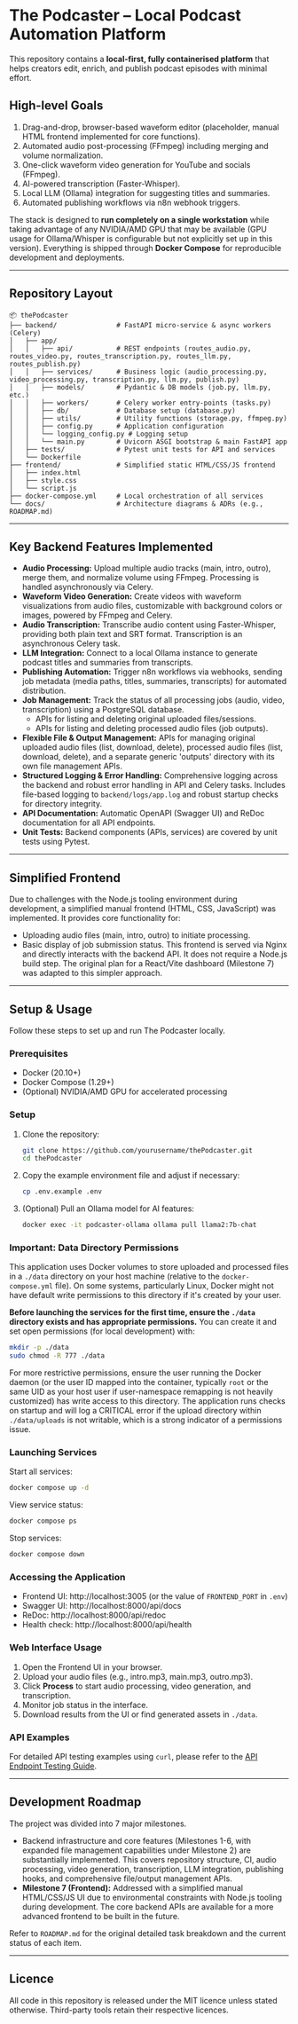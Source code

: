 # The Podcaster – Local Podcast Automation Platform

This repository contains a **local-first, fully containerised platform** that helps creators edit, enrich, and publish podcast episodes with minimal effort.

## High-level Goals

1.  Drag-and-drop, browser-based waveform editor (placeholder, manual HTML frontend implemented for core functions).
2.  Automated audio post-processing (FFmpeg) including merging and volume normalization.
3.  One-click waveform video generation for YouTube and socials (FFmpeg).
4.  AI-powered transcription (Faster-Whisper).
5.  Local LLM (Ollama) integration for suggesting titles and summaries.
6.  Automated publishing workflows via n8n webhook triggers.

The stack is designed to **run completely on a single workstation** while taking advantage of any NVIDIA/AMD GPU that may be available (GPU usage for Ollama/Whisper is configurable but not explicitly set up in this version). Everything is shipped through **Docker Compose** for reproducible development and deployments.

---

## Repository Layout

```
📦 thePodcaster
├── backend/               # FastAPI micro-service & async workers (Celery)
│   ├── app/
│   │   ├── api/           # REST endpoints (routes_audio.py, routes_video.py, routes_transcription.py, routes_llm.py, routes_publish.py)
│   │   ├── services/      # Business logic (audio_processing.py, video_processing.py, transcription.py, llm.py, publish.py)
│   │   ├── models/        # Pydantic & DB models (job.py, llm.py, etc.)
│   │   ├── workers/       # Celery worker entry-points (tasks.py)
│   │   ├── db/            # Database setup (database.py)
│   │   ├── utils/         # Utility functions (storage.py, ffmpeg.py)
│   │   ├── config.py      # Application configuration
│   │   └── logging_config.py # Logging setup
│   │   └── main.py        # Uvicorn ASGI bootstrap & main FastAPI app
│   ├── tests/             # Pytest unit tests for API and services
│   └── Dockerfile
├── frontend/              # Simplified static HTML/CSS/JS frontend
│   ├── index.html
│   ├── style.css
│   └── script.js
├── docker-compose.yml     # Local orchestration of all services
└── docs/                  # Architecture diagrams & ADRs (e.g., ROADMAP.md)
```

---

## Key Backend Features Implemented

*   **Audio Processing:** Upload multiple audio tracks (main, intro, outro), merge them, and normalize volume using FFmpeg. Processing is handled asynchronously via Celery.
*   **Waveform Video Generation:** Create videos with waveform visualizations from audio files, customizable with background colors or images, powered by FFmpeg and Celery.
*   **Audio Transcription:** Transcribe audio content using Faster-Whisper, providing both plain text and SRT format. Transcription is an asynchronous Celery task.
*   **LLM Integration:** Connect to a local Ollama instance to generate podcast titles and summaries from transcripts.
*   **Publishing Automation:** Trigger n8n workflows via webhooks, sending job metadata (media paths, titles, summaries, transcripts) for automated distribution.
*   **Job Management:** Track the status of all processing jobs (audio, video, transcription) using a PostgreSQL database.
    *   APIs for listing and deleting original uploaded files/sessions.
    *   APIs for listing and deleting processed audio files (job outputs).
*   **Flexible File & Output Management:** APIs for managing original uploaded audio files (list, download, delete), processed audio files (list, download, delete), and a separate generic 'outputs' directory with its own file management APIs.
*   **Structured Logging & Error Handling:** Comprehensive logging across the backend and robust error handling in API and Celery tasks. Includes file-based logging to `backend/logs/app.log` and robust startup checks for directory integrity.
*   **API Documentation:** Automatic OpenAPI (Swagger UI) and ReDoc documentation for all API endpoints.
*   **Unit Tests:** Backend components (APIs, services) are covered by unit tests using Pytest.

---

## Simplified Frontend

Due to challenges with the Node.js tooling environment during development, a simplified manual frontend (HTML, CSS, JavaScript) was implemented. It provides core functionality for:
*   Uploading audio files (main, intro, outro) to initiate processing.
*   Basic display of job submission status.
This frontend is served via Nginx and directly interacts with the backend API. It does not require a Node.js build step. The original plan for a React/Vite dashboard (Milestone 7) was adapted to this simpler approach.

---

## Setup & Usage

Follow these steps to set up and run The Podcaster locally.

### Prerequisites

- Docker (20.10+)
- Docker Compose (1.29+)
- (Optional) NVIDIA/AMD GPU for accelerated processing

### Setup

1. Clone the repository:
   ```bash
   git clone https://github.com/yourusername/thePodcaster.git
   cd thePodcaster
   ```
2. Copy the example environment file and adjust if necessary:
   ```bash
   cp .env.example .env
   ```
3. (Optional) Pull an Ollama model for AI features:
   ```bash
   docker exec -it podcaster-ollama ollama pull llama2:7b-chat
   ```

### Important: Data Directory Permissions

This application uses Docker volumes to store uploaded and processed files in a `./data` directory on your host machine (relative to the `docker-compose.yml` file). On some systems, particularly Linux, Docker might not have default write permissions to this directory if it's created by your user.

**Before launching the services for the first time, ensure the `./data` directory exists and has appropriate permissions.** You can create it and set open permissions (for local development) with:

```bash
mkdir -p ./data
sudo chmod -R 777 ./data
```

For more restrictive permissions, ensure the user running the Docker daemon (or the user ID mapped into the container, typically `root` or the same UID as your host user if user-namespace remapping is not heavily customized) has write access to this directory. The application runs checks on startup and will log a CRITICAL error if the upload directory within `./data/uploads` is not writable, which is a strong indicator of a permissions issue.

### Launching Services

Start all services:
```bash
docker compose up -d
``` 

View service status:
```bash
docker compose ps
``` 

Stop services:
```bash
docker compose down
``` 

### Accessing the Application

- Frontend UI: http://localhost:3005 (or the value of `FRONTEND_PORT` in `.env`)
- Swagger UI: http://localhost:8000/api/docs
- ReDoc: http://localhost:8000/api/redoc
- Health check: http://localhost:8000/api/health

### Web Interface Usage

1. Open the Frontend UI in your browser.
2. Upload your audio files (e.g., intro.mp3, main.mp3, outro.mp3).
3. Click **Process** to start audio processing, video generation, and transcription.
4. Monitor job status in the interface.
5. Download results from the UI or find generated assets in `./data`.

### API Examples

For detailed API testing examples using `curl`, please refer to the [API Endpoint Testing Guide](./backend/tests/README.md).

---

## Development Roadmap

The project was divided into 7 major milestones.
*   Backend infrastructure and core features (Milestones 1-6, with expanded file management capabilities under Milestone 2) are substantially implemented. This covers repository structure, CI, audio processing, video generation, transcription, LLM integration, publishing hooks, and comprehensive file/output management APIs.
*   **Milestone 7 (Frontend):** Addressed with a simplified manual HTML/CSS/JS UI due to environmental constraints with Node.js tooling during development. The core backend APIs are available for a more advanced frontend to be built in the future.

Refer to `ROADMAP.md` for the original detailed task breakdown and the current status of each item.

---

## Licence

All code in this repository is released under the MIT licence unless stated otherwise. Third-party tools retain their respective licences.
```
